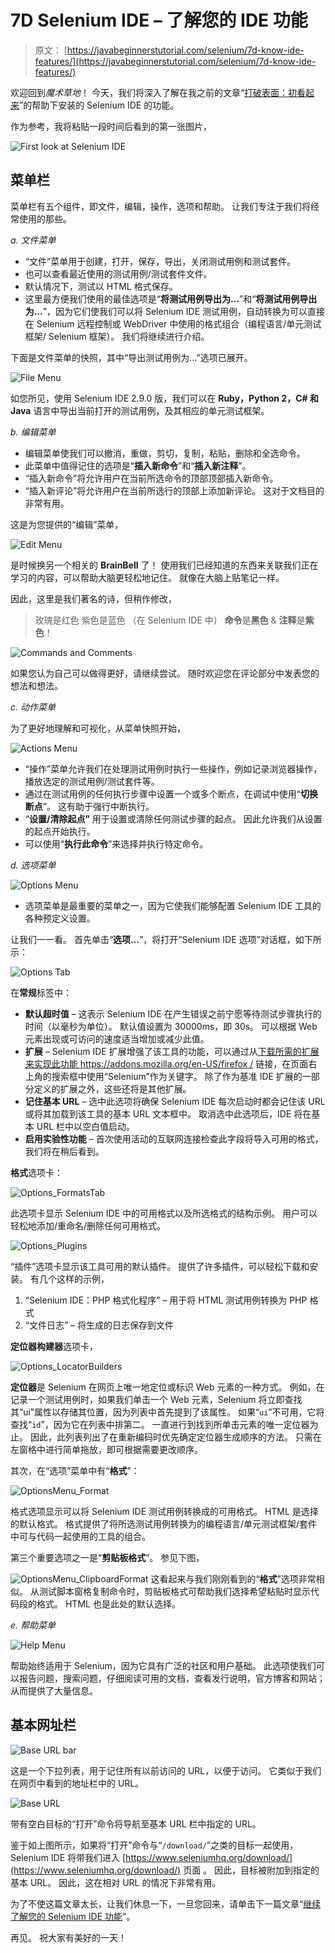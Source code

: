 # 7D Selenium IDE – 了解您的 IDE 功能

> 原文： [https://javabeginnerstutorial.com/selenium/7d-know-ide-features/](https://javabeginnerstutorial.com/selenium/7d-know-ide-features/)

欢迎回到*魔术草地*！ 今天，我们将深入了解在我之前的文章“[打破表面：初看起来](https://javabeginnerstutorial.com/selenium/7c-selenium-ide-first-look/)”的帮助下安装的 Selenium IDE 的功能。

作为参考，我将粘贴一段时间后看到的第一张图片，

![First look at Selenium IDE](img/0b1859fc1dff08f5d01ed4a47dd795e2.png)

## 菜单栏

菜单栏有五个组件，即文件，编辑，操作，选项和帮助。 让我们专注于我们将经常使用的那些。

*a. 文件菜单*

*   “文件”菜单用于创建，打开，保存，导出，关闭测试用例和测试套件。
*   也可以查看最近使用的测试用例/测试套件文件。
*   默认情况下，测试以 HTML 格式保存。
*   这里最方便我们使用的最佳选项是“**将测试用例导出为…**”和“**将测试用例导出为…**”，因为它们使我们可以将 Selenium IDE 测试用例，自动转换为可以直接在 Selenium 远程控制或 WebDriver 中使用的格式组合（编程语言/单元测试框架/ Selenium 框架）。 我们将继续进行介绍。

下面是文件菜单的快照，其中“导出测试用例为...”选项已展开。

![File Menu](img/24895708c6a299029d9c518a1af06eba.png)

如您所见，使用 Selenium IDE 2.9.0 版，我们可以在 **Ruby，Python 2，C# 和 Java** 语言中导出当前打开的测试用例，及其相应的单元测试框架。

*b. 编辑菜单*

*   编辑菜单使我们可以撤消，重做，剪切，复制，粘贴，删除和全选命令。
*   此菜单中值得记住的选项是“**插入新命令**”和“**插入新注释**”。
*   “插入新命令”将允许用户在当前所选命令的顶部顶部插入新命令。
*   “插入新评论”将允许用户在当前所选行的顶部上添加新评论。 这对于文档目的非常有用。

这是为您提供的“编辑”菜单，

![Edit Menu](img/bca40d632ffeab3c1eea07bbae13700a.png)

是时候换另一个相关的 **BrainBell** 了！ 使用我们已经知道的东西来关联我们正在学习的内容，可以帮助大脑更轻松地记住。 就像在大脑上贴笔记一样。

因此，这里是我们著名的诗，但稍作修改，

> 玫瑰是红色
> 紫色是蓝色
> （在 Selenium IDE 中）
> **命令**是**黑色** &
> **注释**是**紫色**！

![Commands and Comments](img/027159fc862804c312b3dcefb97f1496.png)

如果您认为自己可以做得更好，请继续尝试。 随时欢迎您在评论部分中发表您的想法和想法。

*c. 动作菜单*

为了更好地理解和可视化，从菜单快照开始，

![Actions Menu](img/0ef083347d6650137f2f24ba150ed92d.png)

*   “操作”菜单允许我们在处理测试用例时执行一些操作，例如记录浏览器操作，播放选定的测试用例/测试套件等。
*   通过在测试用例的任何执行步骤中设置一个或多个断点，在调试中使用“**切换断点**”。 这有助于强行中断执行。
*   “**设置/清除起点”** 用于设置或清除任何测试步骤的起点。 因此允许我们从设置的起点开始执行。
*   可以使用“**执行此命令**”来选择并执行特定命令。

*d. 选项菜单*

![Options Menu](img/87ab0a72b2a9fec67ca7da2c2321179a.png)

*   选项菜单是最重要的菜单之一，因为它使我们能够配置 Selenium IDE 工具的各种预定义设置。

让我们一一看。 首先单击“**选项…**”，将打开“Selenium IDE 选项”对话框，如下所示：

![Options Tab](img/623b4cf4e5686cd55858863954e6a1fd.png)

在**常规**标签中：

*   **默认超时值** – 这表示 Selenium IDE 在产生错误之前宁愿等待测试步骤执行的时间（以毫秒为单位）。 默认值设置为 30000ms，即 30s。 可以根据 Web 元素出现或可访问的速度适当增加或减少此值。
*   **扩展** – Selenium IDE 扩展增强了该工具的功能，可以通过从[下载所需的扩展来实现此功能 https://addons.mozilla.org/en-US/firefox /](https://addons.mozilla.org/en-US/firefox/) 链接，在页面右上角的搜索框中使用“Selenium”作为关键字。 除了作为基准 IDE 扩展的一部分定义的扩展之外，这些还将是其他扩展。
*   **记住基本 URL** – 选中此选项将确保 Selenium IDE 每次启动时都会记住该 URL 或将其加载到该工具的基本 URL 文本框中。 取消选中此选项后，IDE 将在基本 URL 栏中以空白值启动。
*   **启用实验性功能** – 首次使用活动的互联网连接检查此字段将导入可用的格式，我们将在稍后看到。

**格式**选项卡：

![Options_FormatsTab](img/b91c63027b049273e73b7783b205df00.png)

此选项卡显示 Selenium IDE 中的可用格式以及所选格式的结构示例。 用户可以轻松地添加/重命名/删除任何可用格式。

![Options_Plugins](img/ea86a0c33f4595b96ebf8389efba551c.png)

“插件”选项卡显示该工具可用的默认插件。 提供了许多插件，可以轻松下载和安装。 有几个这样的示例，

1.  “Selenium IDE：PHP 格式化程序” – 用于将 HTML 测试用例转换为 PHP 格式
2.  “文件日志” – 将生成的日志保存到文件

**定位器构建器**选项卡，

![Options_LocatorBuilders](img/970e1bb1d3fd6e74193fcd41c704bcce.png)

**定位器**是 Selenium 在网页上唯一地定位或标识 Web 元素的一种方式。 例如，在记录一个测试用例时，如果我们单击一个 Web 元素，Selenium 将立即查找其“ui”属性以存储其位置，因为列表中首先提到了该属性。 如果“`ui`”不可用，它将查找“`id`”，因为它在列表中排第二。 一直进行到找到所单击元素的唯一定位器为止。 因此，此列表列出了在重新编码时优先确定定位器生成顺序的方法。 只需在左窗格中进行简单拖放，即可根据需要更改顺序。

其次，在“选项”菜单中有“**格式**”：

![OptionsMenu_Format](img/f1ac189be99456f3852546d22bceee05.png)

格式选项显示可以将 Selenium IDE 测试用例转换成的可用格式。 HTML 是选择的默认格式。 格式提供了将所选测试用例转换为的编程语言/单元测试框架/套件中可与代码一起使用的工具的组合。

第三个重要选项之一是“**剪贴板格式**”。 参见下图，

![OptionsMenu_ClipboardFormat](img/d2544d9cf0a5178d9c6f7aea01486e9e.png)
这看起来与我们刚刚看到的“**格式**”选项非常相似。 从测试脚本窗格复制命令时，剪贴板格式可帮助我们选择希望粘贴时显示代码段的格式。 HTML 也是此处的默认选择。

*e. 帮助菜单*

![Help Menu](img/66e467f0cf631aade2cc71c969cef3bb.png)

帮助始终适用于 Selenium，因为它具有广泛的社区和用户基础。 此选项使我们可以报告问题，搜索问题，仔细阅读可用的文档，查看发行说明，官方博客和网站； 从而提供了大量信息。

## 基本网址栏

![Base URL bar](img/f58ed60988d224a39a032469cfea7e46.png)

这是一个下拉列表，用于记住所有以前访问的 URL，以便于访问。 它类似于我们在网页中看到的地址栏中的 URL。

![Base URL](img/7cbf0ddbfad878b8585cb6e316c11fb4.png)

带有空白目标的“打开”命令将导航至基本 URL 栏中指定的 URL。

鉴于如上图所示，如果将“打开”命令与“`/download/`”之类的目标一起使用，Selenium IDE 将带我们进入 [https://www.seleniumhq.org/download/](https://www.seleniumhq.org/download/) 页面 。 因此，目标被附加到指定的基本 URL。 因此，这在相对 URL 的情况下非常有用。

为了不使这篇文章太长，让我们休息一下，一旦您回来，请单击下一篇文章“[继续了解您的 Selenium IDE 功能](https://javabeginnerstutorial.com/selenium/ide-know-ide-features-contd/)”。

再见。 祝大家有美好的一天！


